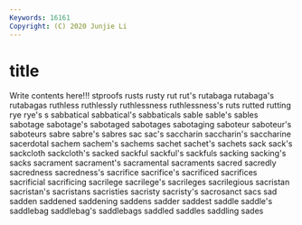```yaml
---
Keywords: 16161
Copyright: (C) 2020 Junjie Li
---
```


# title

Write contents here!!!
stproofs
rusts 
rusty 
rut 
rut's 
rutabaga 
rutabaga's 
rutabagas 
ruthless 
ruthlessly 
ruthlessness
ruthlessness's 
ruts 
rutted 
rutting 
rye 
rye's 
s 
sabbatical 
sabbatical's 
sabbaticals
sable 
sable's 
sables 
sabotage 
sabotage's 
sabotaged 
sabotages 
sabotaging 
saboteur 
saboteur's
saboteurs 
sabre 
sabre's 
sabres 
sac 
sac's 
saccharin 
saccharin's 
saccharine 
sacerdotal
sachem 
sachem's 
sachems 
sachet 
sachet's 
sachets 
sack 
sack's 
sackcloth 
sackcloth's
sacked 
sackful 
sackful's 
sackfuls 
sacking 
sacking's 
sacks 
sacrament 
sacrament's 
sacramental
sacraments 
sacred 
sacredly 
sacredness 
sacredness's 
sacrifice 
sacrifice's 
sacrificed 
sacrifices 
sacrificial
sacrificing 
sacrilege 
sacrilege's 
sacrileges 
sacrilegious 
sacristan 
sacristan's 
sacristans 
sacristies 
sacristy
sacristy's 
sacrosanct 
sacs 
sad 
sadden 
saddened 
saddening 
saddens 
sadder 
saddest
saddle 
saddle's 
saddlebag 
saddlebag's 
saddlebags 
saddled 
saddles 
saddling 
sades 
